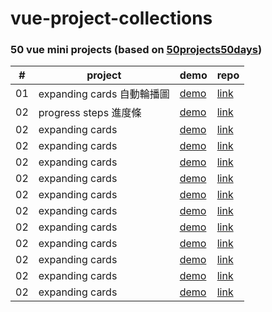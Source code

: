 # vue-project-collections

### 50 vue mini projects (based on [50projects50days](https://github.com/bradtraversy/50projects50days))
| #       | project            |  demo                                                     |            repo                                              |
|---------|--------------------|-----------------------------------------------------------|--------------------------------------------------------------|
|01       |expanding cards  自動輪播圖    |[demo](https://gitakachan.github.io/vue-mini-projects01/)  |   [link](https://github.com/gitakachan/vue-mini-projects01)  |
|02       |progress steps   進度條    |[demo](https://gitakachan.github.io/vue-mini-projects02/)  |   [link](https://github.com/gitakachan/vue-mini-projects02)  |
|02       |expanding cards     |[demo]()  |   [link]()  |
|02       |expanding cards     |[demo]()  |   [link]()  |
|02       |expanding cards     |[demo]()  |   [link]()  |
|02       |expanding cards     |[demo]()  |   [link]()  |
|02       |expanding cards     |[demo]()  |   [link]()  |
|02       |expanding cards     |[demo]()  |   [link]()  |
|02       |expanding cards     |[demo]()  |   [link]()  |
|02       |expanding cards     |[demo]()  |   [link]()  |
|02       |expanding cards     |[demo]()  |   [link]()  |
|02       |expanding cards     |[demo]()  |   [link]()  |
|02       |expanding cards     |[demo]()  |   [link]()  |
